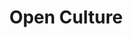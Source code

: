---
facebook: http://www.facebook.com/openculture
logohandle: openculture
sort: openculture
title: Open Culture
twitter: openculture
website: http://www.openculture.com/
---